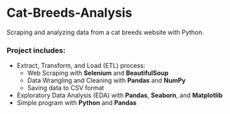 # Cat-Breeds-Analysis
Scraping and analyzing data from a cat breeds website with Python.

### Project includes:
- Extract, Transform, and Load (ETL) process:
  - Web Scraping with **Selenium** and **BeautifulSoup**
  - Data Wrangling and Cleaning with **Pandas** and **NumPy**
  - Saving data to CSV format
- Exploratory Data Analysis (EDA) with **Pandas**, **Seaborn**, and **Matplotlib**
- Simple program with **Python** and **Pandas**
